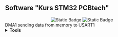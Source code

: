 <h2>Software "Kurs STM32 PCBtech"</h2>

<div id="badges" align="center">
    <img alt="Static Badge" src="https://img.shields.io/badge/Lesson%20-9%20-violet">
    <img alt="Static Badge" src="https://img.shields.io/badge/CPU%20-STM32F407VET6%20-blue">
</div>		
DMA1 sending data from memory to USART1
<details><summary><b>Tools</b></summary>
<div>IDE: Segger Embedded Studio</div>
<div>Programmer: JLINK</div>
<div>Connecting: CoolTerm</div>
</details>

</details>
